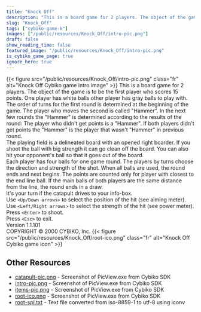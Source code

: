 ```yaml
---
title: "Knock Off"
description: "This is a board game for 2 players. The object of the game is to be the first player who scores 15 points. One player has white balls other player has gray balls to play with. The order of turns for the first round is determined at the beginning of the game. The player who moves ..."
slug: "Knock_Off"
tags: ["cybiko-game-k"]
images: ["/public/resources/Knock_Off/intro-pic.png"]
draft: false
show_reading_time: false
featured_image: "/public/resources/Knock_Off/intro-pic.png"
is_cybiko_game_page: true
ignore_hero: true
---
```

{{< figure src="/public/resources/Knock_Off/intro-pic.png" class="fr" alt="Knock Off Cybiko game intro image" >}}
This is a board game for 2 players. The object of the game is to be the first player who scores 15 points. One player has white balls other player has gray balls to play with. The order of turns for the first round is determined at the beginning of the game. The player who moves the second is called "Hammer". In the next few rounds the "Hammer" is determined according to the results of the round: The player who didn't get points is a "Hammer". If both players didn't get points the "Hammer" is the player that wasn't "Hammer" in previous round. \
The playing field is a delineated board with an opened right boarder. If you shoot the ball with big strength it can go clean off the board. You can also hit your opponent's ball so that it goes out of the board. \
Each player has four balls for one game round. The players by turns choose the direction and strength of the shot.  When all balls are used, the round ends and next begins. The points are counted only for player with closest to the end line ball. If the main balls of both players are the same distance from the line, the round ends in a draw. \
It's your turn if the catapult drives to your info-box. \
Use `<Up/Down arrows>`  to select the position of the hit (see aiming meter). \
Use `<Left/Right arrows>`  to select the strength of the hit (see power meter). \
Press `<Enter>`  to shoot. \
Press `<Esc>`  to exit. \
Version 1.1.101 \
COPYRIGHT © 2000 CYBIKO, Inc. {{< figure src="/public/resources/Knock_Off/root-ico.png" class="fr" alt="Knock Off Cybiko game icon" >}}

## Other Resources
* [catapult-pic.png](/public/resources/Knock_Off/catapult-pic.png) - Screenshot of PicView.exe from Cybiko SDK
* [intro-pic.png](/public/resources/Knock_Off/intro-pic.png) - Screenshot of PicView.exe from Cybiko SDK
* [items-pic.png](/public/resources/Knock_Off/items-pic.png) - Screenshot of PicView.exe from Cybiko SDK
* [root-ico.png](/public/resources/Knock_Off/root-ico.png) - Screenshot of PicView.exe from Cybiko SDK
* [root-spl.txt](/public/resources/Knock_Off/root-spl.txt) - Text file converted from iso-8859-1 to utf-8 using iconv
